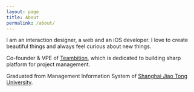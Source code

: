 ```yaml
---
layout: page
title: About
permalink: /about/
---
```


I am an interaction designer, a web and an iOS developer. I love to create beautiful things and always feel curious about new things.

Co-founder & VPE of <a href="https://www.teambition.com" target="_blank">Teambition</a>, which is dedicated to building sharp platform for project management.

Graduated from Management Information System of <a href="http://www.sjtu.edu.cn/" target="_blank">Shanghai Jiao Tong University</a>.
